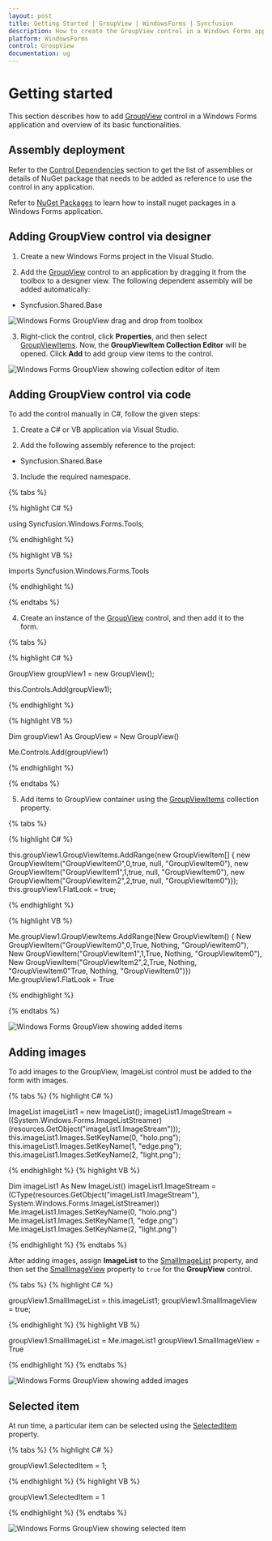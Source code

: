 ```yaml
---
layout: post
title: Getting Started | GroupView | WindowsForms | Syncfusion
description: How to create the GroupView control in a Windows Forms application.
platform: WindowsForms
control: GroupView
documentation: ug
---
```

# Getting started

This section describes how to add [GroupView](https://help.syncfusion.com/cr/cref_files/windowsforms/Syncfusion.Shared.Base~Syncfusion.Windows.Forms.Tools.GroupView.html) control in a Windows Forms application and overview of its basic functionalities.

## Assembly deployment

Refer to the [Control Dependencies](https://help.syncfusion.com/windowsforms/control-dependencies#groupview) section to get the list of assemblies or details of NuGet package that needs to be added as reference to use the control in any application.

Refer to [NuGet Packages](https://help.syncfusion.com/windowsforms/visual-studio-integration/nuget-packages) to learn how to install nuget packages in a Windows Forms application.

## Adding GroupView control via designer

1) Create a new Windows Forms project in the Visual Studio.

2) Add the [GroupView](https://help.syncfusion.com/cr/windowsforms/Syncfusion.Shared.Base~Syncfusion.Windows.Forms.Tools.GroupView.html) control to an application by dragging it from the toolbox to a designer view. The following dependent assembly will be added automatically:

* Syncfusion.Shared.Base

![Windows Forms GroupView drag and drop from toolbox](Overview_images/GroupView_img1.png)

3) Right-click the control, click **Properties**, and then select [GroupViewItems](https://help.syncfusion.com/cr/cref_files/windowsforms/Syncfusion.Shared.Base~Syncfusion.Windows.Forms.Tools.GroupView~GroupViewItems.html). Now, the **GroupViewItem Collection Editor** will be opened. Click **Add** to add group view items to the control.

![Windows Forms GroupView showing collection editor of item](GettingStarted_images/GroupView_collectioneditor.png)

## Adding GroupView control via code

To add the control manually in C#, follow the given steps:

1) Create a C# or VB application via Visual Studio.

2) Add the following assembly reference to the project:

* Syncfusion.Shared.Base

3) Include the required namespace.

{% tabs %}

{% highlight C# %}

using Syncfusion.Windows.Forms.Tools;

{% endhighlight  %}

{% highlight VB %}

Imports Syncfusion.Windows.Forms.Tools

{% endhighlight  %}

{% endtabs %} 

4) Create an instance of the [GroupView](https://help.syncfusion.com/cr/windowsforms/Syncfusion.Shared.Base~Syncfusion.Windows.Forms.Tools.GroupView.html) control, and then add it to the form.

{% tabs %}

{% highlight C# %}

GroupView groupView1 = new GroupView();

this.Controls.Add(groupView1);

{% endhighlight %}

{% highlight VB %}

Dim groupView1 As GroupView = New GroupView()

Me.Controls.Add(groupView1)

{% endhighlight %}

{% endtabs %}

5) Add items to GroupView container using the [GroupViewItems](https://help.syncfusion.com/cr/cref_files/windowsforms/Syncfusion.Shared.Base~Syncfusion.Windows.Forms.Tools.GroupView~GroupViewItems.html) collection property.

{% tabs %}

{% highlight C# %}

this.groupView1.GroupViewItems.AddRange(new GroupViewItem[] {
            new GroupViewItem("GroupViewItem0",0,true, null, "GroupViewItem0"),
            new GroupViewItem("GroupViewItem1",1,true, null, "GroupViewItem0"),
            new GroupViewItem("GroupViewItem2",2,true, null, "GroupViewItem0")});
this.groupView1.FlatLook = true;

{% endhighlight %}

{% highlight VB %}

Me.groupView1.GroupViewItems.AddRange(New GroupViewItem() { 
            New GroupViewItem("GroupViewItem0",0,True, Nothing, "GroupViewItem0"), 
            New GroupViewItem("GroupViewItem1",1,True, Nothing, "GroupViewItem0"), 
            New GroupViewItem("GroupViewItem2",2,True, Nothing, "GroupViewItem0"True, Nothing, "GroupViewItem0")})
Me.groupView1.FlatLook = True

{% endhighlight %}

{% endtabs %}

![Windows Forms GroupView showing added items](GettingStarted_images/GroupView_items.png)

## Adding images

To add images to the GroupView, ImageList control must be added to the form with images.

{% tabs %}
{% highlight C# %}

ImageList imageList1 = new ImageList();
imageList1.ImageStream = ((System.Windows.Forms.ImageListStreamer)(resources.GetObject("imageList1.ImageStream")));
this.imageList1.Images.SetKeyName(0, "holo.png");
this.imageList1.Images.SetKeyName(1, "edge.png");
this.imageList1.Images.SetKeyName(2, "light.png");

{% endhighlight %}
{% highlight VB %}

Dim imageList1 As New ImageList()
imageList1.ImageStream = (CType(resources.GetObject("imageList1.ImageStream"), System.Windows.Forms.ImageListStreamer))
Me.imageList1.Images.SetKeyName(0, "holo.png")
Me.imageList1.Images.SetKeyName(1, "edge.png")
Me.imageList1.Images.SetKeyName(2, "light.png")

{% endhighlight %}
{% endtabs %}

After adding images, assign **ImageList** to the [SmallImageList](https://help.syncfusion.com/cr/windowsforms/Syncfusion.Shared.Base~Syncfusion.Windows.Forms.Tools.GroupView~SmallImageList.html) property, and then set the [SmallImageView](https://help.syncfusion.com/cr/windowsforms/Syncfusion.Shared.Base~Syncfusion.Windows.Forms.Tools.GroupView~SmallImageView.html) property to `true` for the **GroupView** control.

{% tabs %}
{% highlight C# %}

groupView1.SmallImageList = this.imageList1;
groupView1.SmallImageView = true;

{% endhighlight %}
{% highlight VB %}

groupView1.SmallImageList = Me.imageList1
groupView1.SmallImageView = True

{% endhighlight %}
{% endtabs %}

![Windows Forms GroupView showing added images](GettingStarted_images/GroupView_images.png)

## Selected item

At run time, a particular item can be selected using the [SelectedItem](https://help.syncfusion.com/cr/windowsforms/Syncfusion.Shared.Base~Syncfusion.Windows.Forms.Tools.GroupView~SelectedItem.html) property.

{% tabs %}
{% highlight C# %}

groupView1.SelectedItem = 1;

{% endhighlight %}
{% highlight VB %}

groupView1.SelectedItem = 1

{% endhighlight %}
{% endtabs %}

![Windows Forms GroupView showing selected item](GettingStarted_images/GroupView_selectitem.png)

